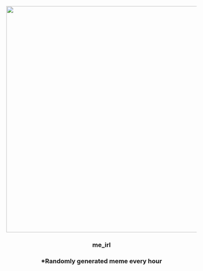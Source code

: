 <p align="center">
        <img src="https://i.redd.it/31om77j40ky91.gif" width="600" height="600">
        </p>
        <h3 align="center">me_irl</h3>
        <h3 align="center">*Randomly generated meme every hour</h3>
    